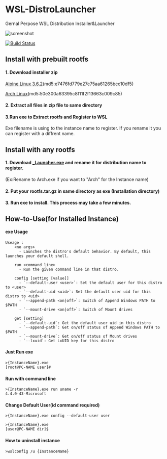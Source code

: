 # WSL-DistroLauncher
Gernal Perpose WSL Distribution Installer&Launcher


![screenshot](https://raw.githubusercontent.com/wiki/yuk7/WSL-DistroLauncher/img/Arch_Alpine_Ubuntu.png)

[![Build Status](https://travis-ci.org/yuk7/WSL-DistroLauncher.svg?branch=master)](https://travis-ci.org/yuk7/WSL-DistroLauncher)

## Install with prebuilt rootfs
#### 1. Download installer zip
[Alpine Linux 3.6.2](https://github.com/yuk7/WSL-DistroLauncher/releases/download/17112101/Alpine.zip)(md5:e7476fd779e27c75aa61265bcc10df5)

[Arch Linux](https://github.com/yuk7/WSL-DistroLauncher/releases/download/17112100/Arch.zip)(md5:50e300a63395c8f11f2f13663c009c85)

#### 2. Extract all files in zip file to same directory

#### 3.Run exe to Extract rootfs and Register to WSL
Exe filename is using to the instance name to register.
If you rename it you can register with a diffrent name.


## Install with any rootfs
#### 1. Download [_Launcher.exe](https://github.com/yuk7/WSL-DistroLauncher/releases/download/17112200/_Launcher.exe) and rename it for distribution name to register.
(Ex:Rename to Arch.exe if you want to "Arch" for the Instance name)
#### 2. Put your rootfs.tar.gz in same directory as exe (Installation directory)
#### 3. Run exe to install. This process may take a few minutes.


## How-to-Use(for Installed Instance)
#### exe Usage
```dos
Useage :
    <no args>
      - Launches the distro's default behavior. By default, this launches your default shell.

    run <command line>
      - Run the given command line in that distro.

    config [setting [value]]
      - `--default-user <user>`: Set the default user for this distro to <user>
      - `--default-uid <uid>`: Set the default user uid for this distro to <uid>
      - `--append-path <on|off>`: Switch of Append Windows PATH to $PATH
      - `--mount-drive <on|off>`: Switch of Mount drives

    get [setting]
      - `--default-uid`: Get the default user uid in this distro
      - `--append-path`: Get on/off status of Append Windows PATH to $PATH
      - `--mount-drive`: Get on/off status of Mount drives
      - `--lxuid`: Get LxUID key for this distro
```


#### Just Run exe
```dos
>{InstanceName}.exe
[root@PC-NAME user]#
```

#### Run with command line
```dos
>{InstanceName}.exe run uname -r
4.4.0-43-Microsoft

```

#### Change Default User(id command required)
```dos
>{InstanceName}.exe config --default-user user

>{InstanceName}.exe
[user@PC-NAME dir]$
```


#### How to uninstall instance
```dos
>wslconfig /u {InstanceName}

```
